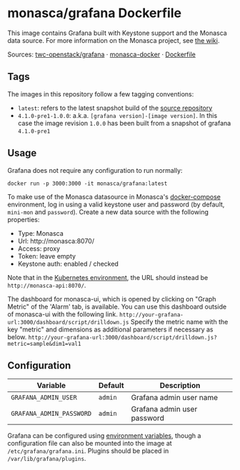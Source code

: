 monasca/grafana Dockerfile
==========================

This image contains Grafana built with Keystone support and the Monasca data
source. For more information on the Monasca project, see [the wiki][1].

Sources: [twc-openstack/grafana][2] &middot; [monasca-docker][3] &middot; [Dockerfile][4]

Tags
----

The images in this repository follow a few tagging conventions:

 * `latest`: refers to the latest snapshot build of the [source repository][2]
 * `4.1.0-pre1-1.0.0`: a.k.a. `[grafana version]-[image version]`. In this case
   the image revision `1.0.0` has been built from a snapshot of grafana
   `4.1.0-pre1`

Usage
-----

Grafana does not require any configuration to run normally:

    docker run -p 3000:3000 -it monasca/grafana:latest

To make use of the Monasca datasource in Monasca's [docker-compose][5]
environment, log in using a valid keystone user and password (by default,
`mini-mon` and `password`). Create a new data source with the following
properties:

 * Type: Monasca
 * Url: http://monasca:8070/
 * Access: proxy
 * Token: leave empty
 * Keystone auth: enabled / checked

Note that in the [Kubernetes environment][6], the URL should instead be
`http://monasca-api:8070/`.

The dashboard for monasca-ui, which is opened by clicking on "Graph Metric"
of the 'Alarm' tab, is available. You can use this dashboard outside of monasca-ui
with the following link.
`http://your-grafana-url:3000/dashboard/script/drilldown.js`
Specify the metric name with the key "metric" and dimensions as additional
parameters if necessary as below.
`http://your-grafana-url:3000/dashboard/script/drilldown.js?metric=sample&dim1=val1`

Configuration
-------------

| Variable                 | Default | Description                     |
|--------------------------|---------|---------------------------------|
| `GRAFANA_ADMIN_USER`     | `admin` | Grafana admin user name         |
| `GRAFANA_ADMIN_PASSWORD` | `admin` | Grafana admin user password     |

Grafana can be configured using [environment variables][7], though a
configuration file can also be mounted into the image at
`/etc/grafana/grafana.ini`. Plugins should be placed in
`/var/lib/grafana/plugins`.

[1]: https://wiki.openstack.org/wiki/Monasca
[2]: https://github.com/twc-openstack/grafana/tree/master-keystone
[3]: https://github.com/hpcloud-mon/monasca-docker/
[4]: https://github.com/hpcloud-mon/monasca-docker/blob/master/grafana/Dockerfile
[5]: https://github.com/hpcloud-mon/monasca-docker/blob/master/README.md
[6]: https://github.com/hpcloud-mon/monasca-docker/tree/master/k8s
[7]: http://docs.grafana.org/installation/configuration/#using-environment-variables
